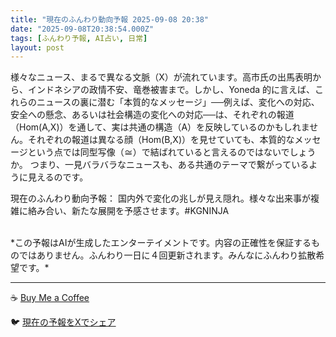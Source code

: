 ```yaml
---
title: "現在のふんわり動向予報 2025-09-08 20:38"
date: "2025-09-08T20:38:54.000Z"
tags: [ふんわり予報, AI占い, 日常]
layout: post
---
```


様々なニュース、まるで異なる文脈（X）が流れています。高市氏の出馬表明から、インドネシアの政情不安、竜巻被害まで。しかし、Yoneda 的に言えば、これらのニュースの裏に潜む「本質的なメッセージ」──例えば、変化への対応、安全への懸念、あるいは社会構造の変化への対応──は、それぞれの報道（Hom(A,X)）を通して、実は共通の構造（A）を反映しているのかもしれません。それぞれの報道は異なる顔（Hom(B,X)）を見せていても、本質的なメッセージという点では同型写像（≅）で結ばれていると言えるのではないでしょうか。  つまり、一見バラバラなニュースも、ある共通のテーマで繋がっているように見えるのです。


現在のふんわり動向予報：
国内外で変化の兆しが見え隠れ。様々な出来事が複雑に絡み合い、新たな展開を予感させます。#KGNINJA

<br>
*この予報はAIが生成したエンターテイメントです。内容の正確性を保証するものではありません。ふんわり一日に４回更新されます。みんなにふんわり拡散希望です。*

---
☕️ [Buy Me a Coffee](https://www.buymeacoffee.com/kgninja)

🐦 [現在の予報をXでシェア](https://twitter.com/intent/tweet?text=%E7%8F%BE%E5%9C%A8%E3%81%AE%E3%81%B5%E3%82%93%E3%82%8F%E3%82%8A%E4%BA%88%E5%A0%B1%3A%20%E3%80%8C%E6%A7%98%E3%80%85%E3%81%AA%E3%83%8B%E3%83%A5%E3%83%BC%E3%82%B9%E3%80%81%E3%81%BE%E3%82%8B%E3%81%A7%E7%95%B0%E3%81%AA%E3%82%8B%E6%96%87%E8%84%88%EF%BC%88X%EF%BC%89%E3%81%8C%E6%B5%81%E3%82%8C%E3%81%A6%E3%81%84%E3%81%BE%E3%81%99%E3%80%82%E3%80%8D%23KGNINJA%20%E7%B6%9A%E3%81%8D%E3%81%AF%E3%83%96%E3%83%AD%E3%82%B0%E3%81%A7%EF%BC%81%F0%9F%91%87&url=https%3A%2F%2Fkg-ninja.github.io%2FFunwariyoso%2F)
